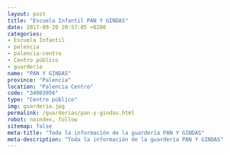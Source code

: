 ```yaml
---
layout: post
title: "Escuela Infantil PAN Y GINDAS"
date: 2017-09-20 20:57:05 +0200
categories:
- Escuela Infantil
- palencia
- palencia-centro
- Centro público
- guarderia
name: "PAN Y GINDAS"
province: "Palencia"
location: "Palencia Centro"
code: "34003956"
type: "Centro público"
img: guarderia.jpg
permalink: /guarderias/pan-y-gindas.html
robot: noindex, follow
sitemap: false
meta-title: "Toda la información de la guardería PAN Y GINDAS"
meta-description: "Toda la información de la guardería PAN Y GINDAS"
---
```

